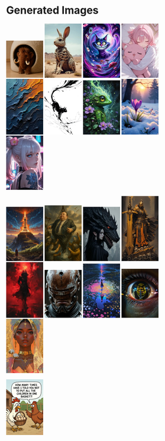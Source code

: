 # Generated Images



<img src="2025_09_16_01_thumb.webp" width="100"/> <img src="2025_09_16_02_thumb.webp" width="100"/> <img src="2025_09_16_03_thumb.webp" width="100"/> <img src="2025_09_16_04_thumb.webp" width="100"/> <img src="2025_09_16_05_thumb.webp" width="100"/> <img src="2025_09_16_06_thumb.webp" width="100"/> <img src="2025_09_16_07_thumb.webp" width="100"/> <img src="2025_09_16_08_thumb.webp" width="100"/> <img src="2025_09_16_09_thumb.webp" width="100"/>

<img src="2025_09_16_10_thumb.webp" width="100"/> <img src="2025_09_16_11_thumb.webp" width="100"/> <img src="2025_09_16_12_thumb.webp" width="100"/> <img src="2025_09_16_13_thumb.webp" width="100"/> <img src="2025_09_16_14_thumb.webp" width="100"/> <img src="2025_09_16_15_thumb.webp" width="100"/> <img src="2025_09_16_16_thumb.webp" width="100"/> <img src="2025_09_16_17_thumb.webp" width="100"/> <img src="2025_09_16_18_thumb.webp" width="100"/>

<img src="2025_09_16_19_thumb.webp" width="100"/>